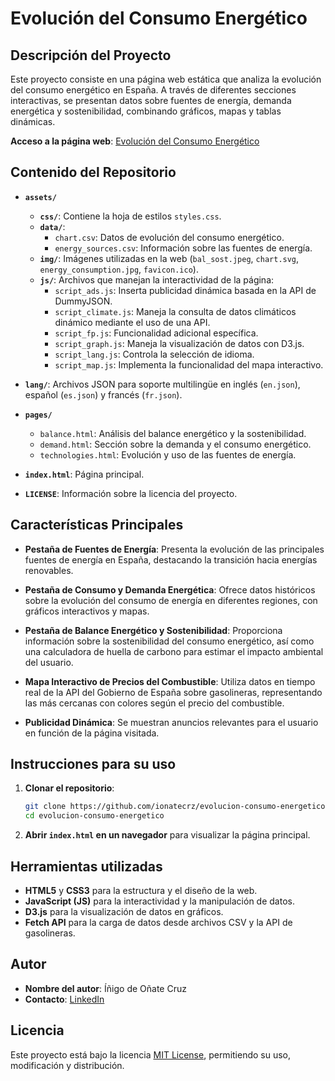 # Evolución del Consumo Energético

## Descripción del Proyecto

Este proyecto consiste en una página web estática que analiza la evolución del consumo energético en España. A través de diferentes secciones interactivas, se presentan datos sobre fuentes de energía, demanda energética y sostenibilidad, combinando gráficos, mapas y tablas dinámicas.

**Acceso a la página web**: [Evolución del Consumo Energético](https://ionatecrz.github.io/evolucion-consumo-energetico/)

## Contenido del Repositorio

- **`assets/`**  
  - **`css/`**: Contiene la hoja de estilos `styles.css`.  
  - **`data/`**:
    - `chart.csv`: Datos de evolución del consumo energético.
    - `energy_sources.csv`: Información sobre las fuentes de energía.
  - **`img/`**: Imágenes utilizadas en la web (`bal_sost.jpeg`, `chart.svg`, `energy_consumption.jpg`, `favicon.ico`).  
  - **`js/`**: Archivos que manejan la interactividad de la página:
    - `script_ads.js`: Inserta publicidad dinámica basada en la API de DummyJSON.
    - `script_climate.js`: Maneja la consulta de datos climáticos dinámico mediante el uso de una API.
    - `script_fp.js`: Funcionalidad adicional específica.
    - `script_graph.js`: Maneja la visualización de datos con D3.js.
    - `script_lang.js`: Controla la selección de idioma.
    - `script_map.js`: Implementa la funcionalidad del mapa interactivo.
  
- **`lang/`**: Archivos JSON para soporte multilingüe en inglés (`en.json`), español (`es.json`) y francés (`fr.json`).

- **`pages/`**  
  - `balance.html`: Análisis del balance energético y la sostenibilidad.  
  - `demand.html`: Sección sobre la demanda y el consumo energético.  
  - `technologies.html`: Evolución y uso de las fuentes de energía.  

- **`index.html`**: Página principal.  
- **`LICENSE`**: Información sobre la licencia del proyecto.  

## Características Principales

- **Pestaña de Fuentes de Energía**: Presenta la evolución de las principales fuentes de energía en España, destacando la transición hacia energías renovables.  

- **Pestaña de Consumo y Demanda Energética**: Ofrece datos históricos sobre la evolución del consumo de energía en diferentes regiones, con gráficos interactivos y mapas.  

- **Pestaña de Balance Energético y Sostenibilidad**: Proporciona información sobre la sostenibilidad del consumo energético, así como una calculadora de huella de carbono para estimar el impacto ambiental del usuario.  

- **Mapa Interactivo de Precios del Combustible**: Utiliza datos en tiempo real de la API del Gobierno de España sobre gasolineras, representando las más cercanas con colores según el precio del combustible.  

- **Publicidad Dinámica**: Se muestran anuncios relevantes para el usuario en función de la página visitada.  

## Instrucciones para su uso

1. **Clonar el repositorio**:
   ```bash
   git clone https://github.com/ionatecrz/evolucion-consumo-energetico.git
   cd evolucion-consumo-energetico
   ```

2. **Abrir `index.html` en un navegador** para visualizar la página principal.  

## Herramientas utilizadas

- **HTML5** y **CSS3** para la estructura y el diseño de la web.  
- **JavaScript (JS)** para la interactividad y la manipulación de datos.  
- **D3.js** para la visualización de datos en gráficos.  
- **Fetch API** para la carga de datos desde archivos CSV y la API de gasolineras.  

## Autor

- **Nombre del autor**: Íñigo de Oñate Cruz  
- **Contacto**: [LinkedIn](https://www.linkedin.com/in/%C3%AD%C3%B1igo-de-o%C3%B1ate-cruz-855b55263/)  

## Licencia

Este proyecto está bajo la licencia [MIT License](LICENSE), permitiendo su uso, modificación y distribución.

